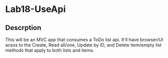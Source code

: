 # Lab18-UseApi

## Descrption
This will be an MVC app that consumes a ToDo list api. It'll have browser/UI acess to the Create, Read all/one, Update by ID, and Delete item/empty list methods that apply to both lists and items.
 